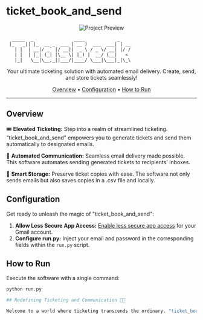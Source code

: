 <!-- ticket_book_and_send README -->

# ticket_book_and_send

<p align="center">
  <img src="project-preview.jpg" alt="Project Preview"/>
</p>

```plaintext
  _____  _               ____            _       
 |_   _|| |_  __ _  ___ | __ )  ___  ___| | __   
   | |  | __|/ _` |/ __||  _ \ / _ \/ __| |/ /   
   | |  | |_| (_| |\__ \| |_) |  __/ (__|   <    
   |_|   \__|\__,_||___/|____/ \___|\___|_|\_\   
```
<p align="center">
  Your ultimate ticketing solution with automated email delivery. Create, send, and store tickets seamlessly!
</p>

<div align="center">
  <a href="#overview">Overview</a> •
  <a href="#configuration">Configuration</a> •
  <a href="#how-to-run">How to Run</a>
</div>

---

## Overview

🎟️ **Elevated Ticketing:** Step into a realm of streamlined ticketing. "ticket_book_and_send" empowers you to generate tickets and send them automatically to designated emails.

📧 **Automated Communication:** Seamless email delivery made possible. This software automates sending generated tickets to recipients' inboxes.

📂 **Smart Storage:** Preserve ticket copies with ease. The software not only sends emails but also saves copies in a .csv file and locally.

## Configuration

Get ready to unleash the magic of "ticket_book_and_send":

1. **Allow Less Secure App Access:** [Enable less secure app access](https://myaccount.google.com/lesssecureapps) for your Gmail account.
2. **Configure run.py:** Inject your email and password in the corresponding fields within the `run.py` script.

## How to Run

Execute the software with a single command:

```bash
python run.py

## Redefining Ticketing and Communication 🎫📧

Welcome to a world where ticketing transcends the ordinary. "ticket_book_and_send" crafts a symphony of ticket generation, automated emailing, and storage. Unlock the art of efficient communication today! 🚀✉️


